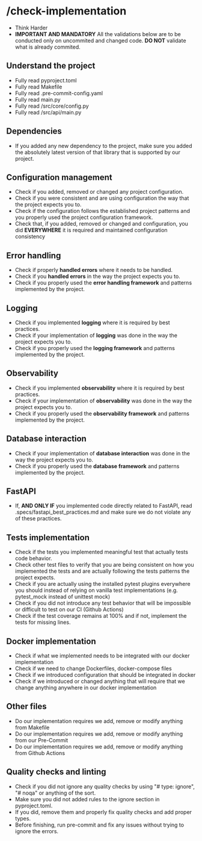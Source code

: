 # /check-implementation

- Think Harder
- **IMPORTANT AND MANDATORY** All the validations below are to be conducted only on uncommited and changed code. **DO NOT** validate what is already commited.

## Understand the project

- Fully read pyproject.toml
- Fully read Makefile
- Fully read .pre-commit-config.yaml
- Fully read main.py
- Fully read /src/core/config.py
- Fully read /src/api/main.py

## Dependencies

- If you added any new dependency to the project, make sure you added the absolutely latest version of that library that is supported by our project.

## Configuration management

- Check if you added, removed or changed any project configuration.
- Check if you were consistent and are using configuration the way that the project expects you to.
- Check if the configuration follows the established project patterns and you properly used the project configuration framework.
- Check that, if you added, removed or changed and configuration, you did **EVERYWHERE** it is required and maintained configuration consistency

## Error handling

- Check if properly **handled errors** where it needs to be handled.
- Check if you **handled errors** in the way the project expects you to.
- Check if you properly used the **error handling framework** and patterns implemented by the project.

## Logging

- Check if you implemented **logging** where it is required by best practices.
- Check if your implementation of **logging** was done in the way the project expects you to.
- Check if you properly used the **logging framework** and patterns implemented by the project.

## Observability

- Check if you implemented **observability** where it is required by best practices.
- Check if your implementation of **observability** was done in the way the project expects you to.
- Check if you properly used the **observability framework** and patterns implemented by the project.

## Database interaction

- Check if your implementation of **database interaction** was done in the way the project expects you to.
- Check if you properly used the **database framework** and patterns implemented by the project.

## FastAPI

- If, **AND ONLY IF** you implemented code directly related to FastAPI, read .specs/fastapi_best_practices.md and make sure we do not violate any of these practices.

## Tests implementation

- Check if the tests you implemented meaningful test that actually tests code behavior.
- Check other test files to verify that you are being consistent on how you implemented the tests and are actually following the tests patterns the project expects.
- Check if you are actually using the installed pytest plugins everywhere you should instead of relying on vanilla test implementations (e.g. pytest_mock instead of unittest mock)
- Check if you did not introduce any test behavior that will be impossible or difficult to test on our CI (Github Actions)
- Check if the test coverage remains at 100% and if not, implement the tests for missing lines.

## Docker implementation

- Check if what we implemented needs to be integrated with our docker implementation
- Check if we need to change Dockerfiles, docker-compose files
- Check if we introduced configuration that should be integrated in docker
- Check if we introduced or changed anything that will require that we change anything anywhere in our docker implementation

## Other files

- Do our implementation requires we add, remove or modify anything from Makefile
- Do our implementation requires we add, remove or modify anything from our Pre-Commit
- Do our implementation requires we add, remove or modify anything from Github Actions

## Quality checks and linting

- Check if you did not ignore any quality checks by using "# type: ignore", "# noqa" or anything of the sort.
- Make sure you did not added rules to the ignore section in pyproject.toml.
- If you did, remove them and properly fix quality checks and add proper types.
- Before finishing, run pre-commit and fix any issues without trying to ignore the errors.

